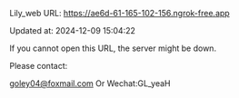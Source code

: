 Lily_web URL: https://ae6d-61-165-102-156.ngrok-free.app

Updated at: 2024-12-09 15:04:22

If you cannot open this URL, the server might be down.

Please contact: 

goley04@foxmail.com Or Wechat:GL_yeaH